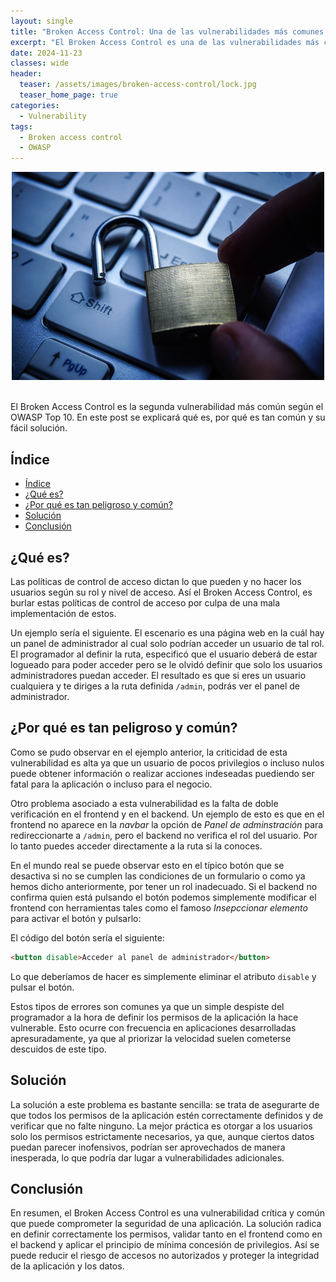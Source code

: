 ```yaml
---
layout: single
title: "Broken Access Control: Una de las vulnerabilidades más comunes y Peligrosas"
excerpt: "El Broken Access Control es una de las vulnerabilidades más comunes y peligrosas según OWASP. Descubre cómo ocurre, sus riesgos y cómo proteger tus aplicaciones."
date: 2024-11-23
classes: wide
header:
  teaser: /assets/images/broken-access-control/lock.jpg
  teaser_home_page: true
categories:
  - Vulnerability
tags:
  - Broken access control
  - OWASP
---
```


<center>
  <img src="/assets/images/broken-access-control/lock.jpg" width="500"/>
</center>

<br/>

El Broken Access Control es la segunda vulnerabilidad más común según el OWASP Top 10. En este post se explicará qué es, por qué es tan común y su fácil solución.


## Índice
- [Índice](#índice)
- [¿Qué es?](#qué-es)
- [¿Por qué es tan peligroso y común?](#por-qué-es-tan-peligroso-y-común)
- [Solución](#solución)
- [Conclusión](#conclusión)

## ¿Qué es?

Las políticas de control de acceso dictan lo que pueden y no hacer los usuarios según su rol y nivel de acceso. Así el Broken Access Control, es burlar estas políticas de control de acceso por culpa de una mala implementación de estos.

Un ejemplo sería el siguiente. El escenario es una página web en la cuál hay un panel de administrador al cual solo podrían acceder un usuario de tal rol. El programador al definir la ruta, especificó que el usuario deberá de estar logueado para poder acceder pero se le olvidó definir que solo los usuarios administradores puedan acceder. El resultado es que si eres un usuario cualquiera y te diriges a la ruta definida `/admin`, podrás ver el panel de administrador.

## ¿Por qué es tan peligroso y común?

Como se pudo observar en el ejemplo anterior, la criticidad de esta vulnerabilidad es alta ya que un usuario de pocos privilegios o incluso nulos puede obtener información o realizar acciones indeseadas puediendo ser fatal para la aplicación o incluso para el negocio.

Otro problema asociado a esta vulnerabilidad es la falta de doble verificación en el frontend y en el backend. Un ejemplo de esto es que en el frontend no aparece en la _navbar_ la opción de _Panel de adminstración_ para redireccionarte a `/admin`, pero el backend no verifica el rol del usuario. Por lo tanto puedes acceder directamente a la ruta si la conoces.

En el mundo real se puede observar esto en el típico botón que se desactiva si no se cumplen las condiciones de un formulario o como ya hemos dicho anteriormente, por tener un rol inadecuado. Si el backend no confirma quien está pulsando el botón podemos simplemente modificar el frontend con herramientas tales como el famoso _Insepccionar elemento_ para activar el botón y pulsarlo:

El código del botón sería el siguiente:

```html
<button disable>Acceder al panel de administrador</button>
```

Lo que deberíamos de hacer es simplemente eliminar el atributo `disable` y pulsar el botón.

Estos tipos de errores son comunes ya que un simple despiste del programador a la hora de definir los permisos de la aplicación la hace vulnerable. Esto ocurre con frecuencia en aplicaciones desarrolladas apresuradamente, ya que al priorizar la velocidad suelen cometerse descuidos de este tipo.

## Solución

La solución a este problema es bastante sencilla: se trata de asegurarte de que todos los permisos de la aplicación estén correctamente definidos y de verificar que no falte ninguno. La mejor práctica es otorgar a los usuarios solo los permisos estrictamente necesarios, ya que, aunque ciertos datos puedan parecer inofensivos, podrían ser aprovechados de manera inesperada, lo que podría dar lugar a vulnerabilidades adicionales.

## Conclusión

En resumen, el Broken Access Control es una vulnerabilidad crítica y común que puede comprometer la seguridad de una aplicación. La solución radica en definir correctamente los permisos, validar tanto en el frontend como en el backend y aplicar el principio de mínima concesión de privilegios. Así se puede reducir el riesgo de accesos no autorizados y proteger la integridad de la aplicación y los datos.
